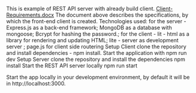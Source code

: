This is example of REST API server with already build client.
[Client-Requirements.docx](https://github.com/user-attachments/files/16121109/Client-Requirements.docx)
The document above describes the specifications, by which the front-end client is created.
Technologies used: 
for the server -  Express.js as a back-end framework; MongoDB as a database with mongoose; Bcrypt for hashing the password.; 
for the client -  lit - html as a library for rendering and updating HTML; lite - server as development server ; page.js for client side routering
Setup Client clone the repository and install dependencies - npm install. Start the application with  npm run dev
Setup Server clone the repository and install the dependencies npm install Start the REST API server locally npm run start

Start the app locally in your development environment, by default it will be in http://localhost:3000.

